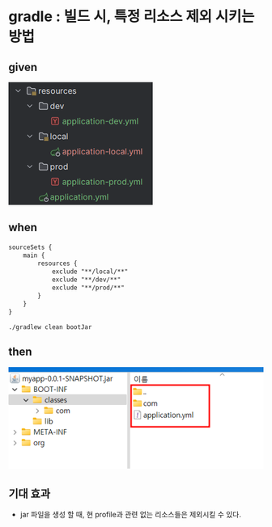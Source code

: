 # gradle : 빌드 시, 특정 리소스 제외 시키는 방법

## given

![alt text](../../images/20241227_203219.png)

## when

```
sourceSets {
    main {
        resources {
            exclude "**/local/**"
            exclude "**/dev/**"
            exclude "**/prod/**"
        }
    }
}
```

```
./gradlew clean bootJar
```

## then

![alt text](../../images/20241227_203338.png)

## 기대 효과

- jar 파일을 생성 할 때, 현 profile과 관련 없는 리소스들은 제외시킬 수 있다.